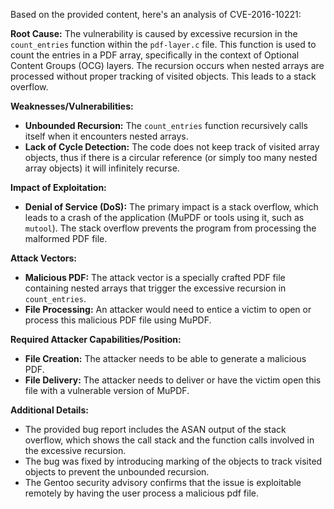 Based on the provided content, here's an analysis of CVE-2016-10221:

**Root Cause:**
The vulnerability is caused by excessive recursion in the `count_entries` function within the `pdf-layer.c` file. This function is used to count the entries in a PDF array, specifically in the context of Optional Content Groups (OCG) layers. The recursion occurs when nested arrays are processed without proper tracking of visited objects. This leads to a stack overflow.

**Weaknesses/Vulnerabilities:**
- **Unbounded Recursion:** The `count_entries` function recursively calls itself when it encounters nested arrays.
- **Lack of Cycle Detection:** The code does not keep track of visited array objects, thus if there is a circular reference (or simply too many nested array objects) it will infinitely recurse.

**Impact of Exploitation:**
- **Denial of Service (DoS):** The primary impact is a stack overflow, which leads to a crash of the application (MuPDF or tools using it, such as `mutool`). The stack overflow prevents the program from processing the malformed PDF file.

**Attack Vectors:**
- **Malicious PDF:** The attack vector is a specially crafted PDF file containing nested arrays that trigger the excessive recursion in `count_entries`.
- **File Processing:** An attacker would need to entice a victim to open or process this malicious PDF file using MuPDF.

**Required Attacker Capabilities/Position:**
- **File Creation:** The attacker needs to be able to generate a malicious PDF.
- **File Delivery:** The attacker needs to deliver or have the victim open this file with a vulnerable version of MuPDF.

**Additional Details:**
- The provided bug report includes the ASAN output of the stack overflow, which shows the call stack and the function calls involved in the excessive recursion.
- The bug was fixed by introducing marking of the objects to track visited objects to prevent the unbounded recursion.
- The Gentoo security advisory confirms that the issue is exploitable remotely by having the user process a malicious pdf file.